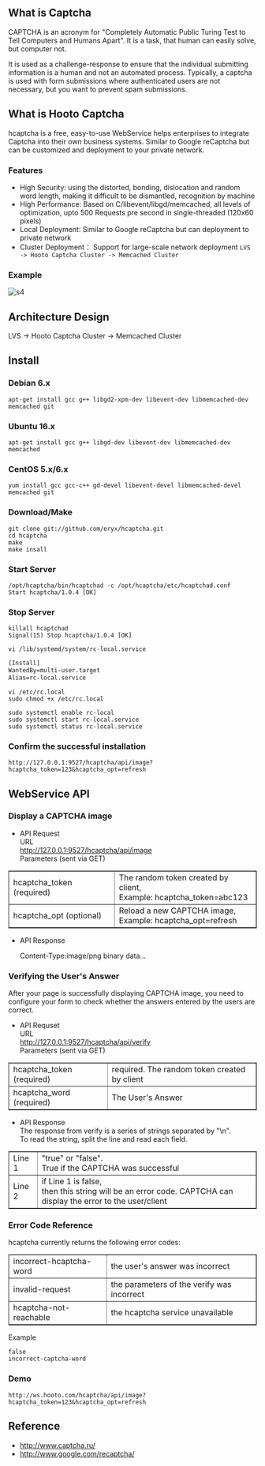 ## What is Captcha

CAPTCHA is an acronym for 
"Completely Automatic Public Turing Test to Tell Computers and Humans Apart".
It is a task, that human can easily solve, but computer not.

It is used as a challenge-response to ensure that the individual submitting 
information is a human and not an automated process. Typically, a captcha is 
used with form submissions where authenticated users are not necessary, 
but you want to prevent spam submissions.

## What is Hooto Captcha

hcaptcha is a free, easy-to-use WebService helps enterprises to integrate 
Captcha into their own business systems. Similar to Google reCaptcha but can 
be customized and deployment to your private network.

### Features
* High Security: using the distorted, bonding, dislocation and random word length, 
    making it difficult to be dismantled, recognition by machine
* High Performance: Based on C/libevent/libgd/memcached, all levels of optimization,
    upto 500 Requests pre second in single-threaded (120x60 pixels)
* Local Deployment: Similar to Google reCaptcha but can deployment to private network
* Cluster Deployment： Support for large-scale network deployment
    `LVS -> Hooto Captcha Cluster -> Memcached Cluster`

### Example
![s4](scripts/img/s4.png)

## Architecture Design

LVS -> Hooto Captcha Cluster -> Memcached Cluster

## Install

### Debian 6.x
    apt-get install gcc g++ libgd2-xpm-dev libevent-dev libmemcached-dev memcached git


### Ubuntu 16.x
    apt-get install gcc g++ libgd-dev libevent-dev libmemcached-dev memcached
    
### CentOS 5.x/6.x
    yum install gcc gcc-c++ gd-devel libevent-devel libmemcached-devel memcached git

### Download/Make
    git clone git://github.com/eryx/hcaptcha.git
    cd hcaptcha
    make
    make insall

### Start Server
    /opt/hcaptcha/bin/hcaptchad -c /opt/hcaptcha/etc/hcaptchad.conf
    Start hcaptcha/1.0.4 [OK]

### Stop Server
    killall hcaptchad
    Signal(15) Stop hcaptcha/1.0.4 [OK]

```shell
vi /lib/systemd/system/rc-local.service
```
```txt
[Install]
WantedBy=multi-user.target
Alias=rc-local.service
```
```shell
vi /etc/rc.local
sudo chmod +x /etc/rc.local

sudo systemctl enable rc-local
sudo systemctl start rc-local.service
sudo systemctl status rc-local.service
```

### Confirm the successful installation
    http://127.0.0.1:9527/hcaptcha/api/image?hcaptcha_token=123&hcaptcha_opt=refresh

## WebService API

### Display a CAPTCHA image    
    
* API Request  
URL  
    http://127.0.0.1:9527/hcaptcha/api/image  
Parameters (sent via GET)
<table border="1" cellpadding="5">
    <tr>
        <td>hcaptcha_token (required)</td>
        <td>The random token created by client,  <br />
        Example: hcaptcha_token=abc123</td>
    </tr>
    <tr>
        <td>hcaptcha_opt (optional)</td>
        <td>Reload a new CAPTCHA image,  <br />
        Example: hcaptcha_opt=refresh</td>
    </tr>
</table>

* API Response

    Content-Type:image/png
    binary data...

### Verifying the User's Answer
    
After your page is successfully displaying CAPTCHA image, you need to configure
your form to check whether the answers entered by the users are correct.

* API Requset  
URL  
    http://127.0.0.1:9527/hcaptcha/api/verify  
Parameters (sent via GET)
<table border="1" cellpadding="5">
    <tr>
        <td>hcaptcha_token (required)</td>
        <td>required. The random token created by client</td>
    </tr>
    <tr>
        <td>hcaptcha_word (required)</td>
        <td>The User's Answer</td>
    </tr>
</table>
    
* API Response  
The response from verify is a series of strings separated by "\n".  
To read the string, split the line and read each field.
<table border="1" cellpadding="5">
    <tr>
        <td>Line 1</td>
        <td>"true" or "false".  <br />
        True if the CAPTCHA was successful</td>
    </tr>
    <tr>
        <td>Line 2</td>
        <td>if Line 1 is false,  <br />
        then this string will be an error code. CAPTCHA can display the error to the user/client  <br />
        </td>
    </tr>
</table>

### Error Code Reference
hcaptcha currently returns the following error codes:
<table border="1" cellpadding="5">
    <tr>
        <td>incorrect-hcaptcha-word</td>
        <td>the user's answer was incorrect</td>
    </tr>
    <tr>
        <td>invalid-request</td>
        <td>the parameters of the verify was incorrect</td>
    </tr>
    <tr>
        <td>hcaptcha-not-reachable</td>
        <td>the hcaptcha service unavailable</td>
    </tr>
</table>
Example

    false
    incorrect-captcha-word

### Demo
    http://ws.hooto.com/hcaptcha/api/image?hcaptcha_token=123&hcaptcha_opt=refresh

## Reference
* http://www.captcha.ru/
* http://www.google.com/recaptcha/

